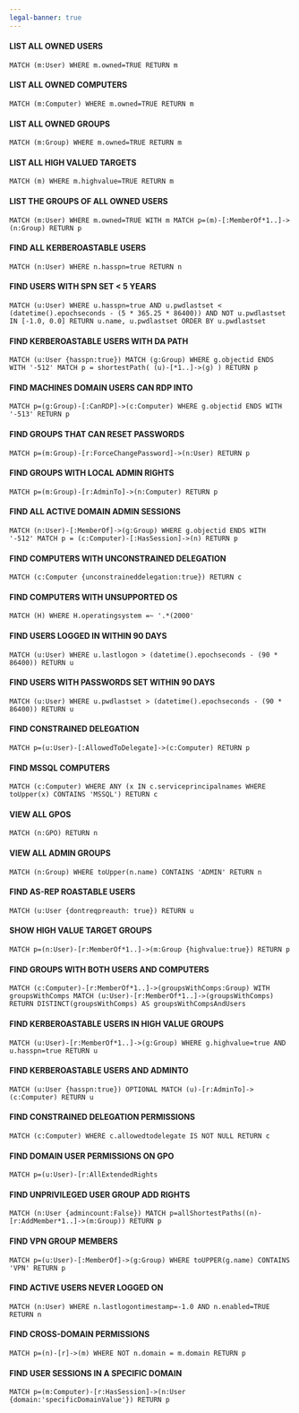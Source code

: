 ```yaml
---
legal-banner: true
---
```


#### **LIST ALL OWNED USERS**

`MATCH (m:User) WHERE m.owned=TRUE RETURN m`

#### **LIST ALL OWNED COMPUTERS**

`MATCH (m:Computer) WHERE m.owned=TRUE RETURN m`

#### **LIST ALL OWNED GROUPS**

`MATCH (m:Group) WHERE m.owned=TRUE RETURN m`

#### **LIST ALL HIGH VALUED TARGETS**

`MATCH (m) WHERE m.highvalue=TRUE RETURN m`

#### **LIST THE GROUPS OF ALL OWNED USERS**

`MATCH (m:User) WHERE m.owned=TRUE WITH m MATCH p=(m)-[:MemberOf*1..]->(n:Group) RETURN p`

#### **FIND ALL KERBEROASTABLE USERS**

`MATCH (n:User) WHERE n.hasspn=true RETURN n`

#### **FIND USERS WITH SPN SET < 5 YEARS**

`MATCH (u:User) WHERE u.hasspn=true AND u.pwdlastset < (datetime().epochseconds - (5 * 365.25 * 86400)) AND NOT u.pwdlastset IN [-1.0, 0.0] RETURN u.name, u.pwdlastset ORDER BY u.pwdlastset`

#### **FIND KERBEROASTABLE USERS WITH DA PATH**

`MATCH (u:User {hasspn:true}) MATCH (g:Group) WHERE g.objectid ENDS WITH '-512' MATCH p = shortestPath( (u)-[*1..]->(g) ) RETURN p`

#### **FIND MACHINES DOMAIN USERS CAN RDP INTO**

`MATCH p=(g:Group)-[:CanRDP]->(c:Computer) WHERE g.objectid ENDS WITH '-513' RETURN p`

#### **FIND GROUPS THAT CAN RESET PASSWORDS**

`MATCH p=(m:Group)-[r:ForceChangePassword]->(n:User) RETURN p`

#### **FIND GROUPS WITH LOCAL ADMIN RIGHTS**

`MATCH p=(m:Group)-[r:AdminTo]->(n:Computer) RETURN p`

#### **FIND ALL ACTIVE DOMAIN ADMIN SESSIONS**

`MATCH (n:User)-[:MemberOf]->(g:Group) WHERE g.objectid ENDS WITH '-512' MATCH p = (c:Computer)-[:HasSession]->(n) RETURN p`

#### **FIND COMPUTERS WITH UNCONSTRAINED DELEGATION**

`MATCH (c:Computer {unconstraineddelegation:true}) RETURN c`

#### **FIND COMPUTERS WITH UNSUPPORTED OS**

`MATCH (H) WHERE H.operatingsystem =~ '.*(2000'`

#### **FIND USERS LOGGED IN WITHIN 90 DAYS**

`MATCH (u:User) WHERE u.lastlogon > (datetime().epochseconds - (90 * 86400)) RETURN u`

#### **FIND USERS WITH PASSWORDS SET WITHIN 90 DAYS**

`MATCH (u:User) WHERE u.pwdlastset > (datetime().epochseconds - (90 * 86400)) RETURN u`

#### **FIND CONSTRAINED DELEGATION**

`MATCH p=(u:User)-[:AllowedToDelegate]->(c:Computer) RETURN p`

#### **FIND MSSQL COMPUTERS**

`MATCH (c:Computer) WHERE ANY (x IN c.serviceprincipalnames WHERE toUpper(x) CONTAINS 'MSSQL') RETURN c`

#### **VIEW ALL GPOS**

`MATCH (n:GPO) RETURN n`

#### **VIEW ALL ADMIN GROUPS**

`MATCH (n:Group) WHERE toUpper(n.name) CONTAINS 'ADMIN' RETURN n`

#### **FIND AS-REP ROASTABLE USERS**

`MATCH (u:User {dontreqpreauth: true}) RETURN u`

#### **SHOW HIGH VALUE TARGET GROUPS**

`MATCH p=(n:User)-[r:MemberOf*1..]->(m:Group {highvalue:true}) RETURN p`

#### **FIND GROUPS WITH BOTH USERS AND COMPUTERS**

`MATCH (c:Computer)-[r:MemberOf*1..]->(groupsWithComps:Group) WITH groupsWithComps MATCH (u:User)-[r:MemberOf*1..]->(groupsWithComps) RETURN DISTINCT(groupsWithComps) AS groupsWithCompsAndUsers`

#### **FIND KERBEROASTABLE USERS IN HIGH VALUE GROUPS**

`MATCH (u:User)-[r:MemberOf*1..]->(g:Group) WHERE g.highvalue=true AND u.hasspn=true RETURN u`

#### **FIND KERBEROASTABLE USERS AND ADMINTO**

`MATCH (u:User {hasspn:true}) OPTIONAL MATCH (u)-[r:AdminTo]->(c:Computer) RETURN u`

#### **FIND CONSTRAINED DELEGATION PERMISSIONS**

`MATCH (c:Computer) WHERE c.allowedtodelegate IS NOT NULL RETURN c`

#### **FIND DOMAIN USER PERMISSIONS ON GPO**

`MATCH p=(u:User)-[r:AllExtendedRights`

#### **FIND UNPRIVILEGED USER GROUP ADD RIGHTS**

`MATCH (n:User {admincount:False}) MATCH p=allShortestPaths((n)-[r:AddMember*1..]->(m:Group)) RETURN p`

#### **FIND VPN GROUP MEMBERS**

`MATCH p=(u:User)-[:MemberOf]->(g:Group) WHERE toUPPER(g.name) CONTAINS 'VPN' RETURN p`

#### **FIND ACTIVE USERS NEVER LOGGED ON**

`MATCH (n:User) WHERE n.lastlogontimestamp=-1.0 AND n.enabled=TRUE RETURN n`

#### **FIND CROSS-DOMAIN PERMISSIONS**

`MATCH p=(n)-[r]->(m) WHERE NOT n.domain = m.domain RETURN p`

#### **FIND USER SESSIONS IN A SPECIFIC DOMAIN**

`MATCH p=(m:Computer)-[r:HasSession]->(n:User {domain:'specificDomainValue'}) RETURN p`